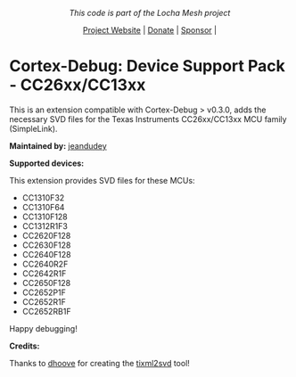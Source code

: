 <p align="center">
  <i>This code is part of the Locha Mesh project</i>
</p>

<p align="center">
  <a href="https://locha.io/">Project Website</a> |
  <a href="https://locha.io/donate">Donate</a> |
  <a href="https://github.com/sponsors/rdymac">Sponsor</a> |
</p>

# Cortex-Debug: Device Support Pack - CC26xx/CC13xx

This is an extension compatible with Cortex-Debug > v0.3.0, adds the necessary
SVD files for the Texas Instruments CC26xx/CC13xx MCU family (SimpleLink).

**Maintained by:** [jeandudey](https://github.com/jeandudey/)

**Supported devices:**

This extension provides SVD files for these MCUs:

 - CC1310F32
 - CC1310F64
 - CC1310F128
 - CC1312R1F3
 - CC2620F128
 - CC2630F128
 - CC2640F128
 - CC2640R2F
 - CC2642R1F
 - CC2650F128
 - CC2652P1F
 - CC2652R1F
 - CC2652RB1F

Happy debugging!

**Credits:**

Thanks to [dhoove](https://github.com/dhoove) for creating the
[tixml2svd](https://github.com/dhoove/tixml2svd) tool!
